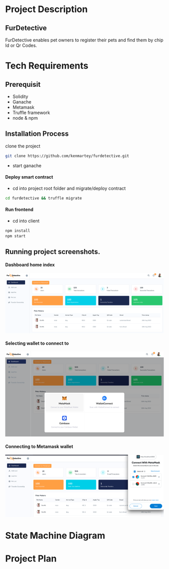 # Project Description
## FurDetective

FurDetective enables pet owners to register their pets and find them by chip Id or Qr Codes.


# Tech Requirements

## Prerequisit
 - Solidity
 - Ganache
 - Metamask
 - Truffle framework
 - node & npm


## Installation Process

clone the project
```sh
git clone https://github.com/kenmartey/furdetective.git
```

- start ganache

#### Deploy smart contract

 - cd into project root folder and migrate/deploy contract

```sh
cd furdetective && truffle migrate
```

#### Run frontend
 - cd into client
 ```sh
npm install
npm start
```


## Running project screenshots.
#### Dashboard home index
![Dashboard Index](./client/src/styles/dasboard/assets/img/dashboard_index.png)

#### Selecting wallet to connect to
![Dashboard Index](./client/src/styles/dasboard/assets/img/wallet_selection.png)

#### Connecting to Metamask wallet
![Dashboard Index](./client/src/styles/dasboard/assets/img/metamask_wallet.png)

# State Machine Diagram

# Project Plan